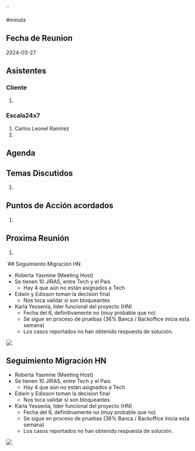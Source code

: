 ``

#minuta
## Fecha de Reunion
2024-03-27

## Asistentes

### Cliente
1. 
### Escala24x7
1. Carlos Leonel Ramírez
2. 

## Agenda

## Temas Discutidos
1. 

## Puntos de Acción acordados
1. 

## Proxima Reunión
1.  

`## Seguimiento Migración HN
- Roberta Yasmine (Meeting Host)
- Se tienen 10 JIRAS, entre Tech y el Pais
	- Hay 4 que aún no están asignados a Tech
- Edwin y Edisson toman la decision final
	- Nos toca validar si son bloqueantes
- Karla Yessenia, lider funcional del proyecto (HN)
	- Fecha del 6, definitivamente no (muy probable que no)
	- Se sigue en proceso de pruebas (36% Banca / Backoffice inicia esta semana) 
	- Los casos reportados no han obtenido respuesta de solución.

![](Pasted%20image%2020240327101203.png)

## Seguimiento Migración HN
- Roberta Yasmine (Meeting Host)
- Se tienen 10 JIRAS, entre Tech y el Pais
	- Hay 4 que aún no están asignados a Tech
- Edwin y Edisson toman la decision final
	- Nos toca validar si son bloqueantes
- Karla Yessenia, lider funcional del proyecto (HN)
	- Fecha del 6, definitivamente no (muy probable que no)
	- Se sigue en proceso de pruebas (36% Banca / Backoffice inicia esta semana) 
	- Los casos reportados no han obtenido respuesta de solución.

![](Pasted%20image%2020240327101203.png)